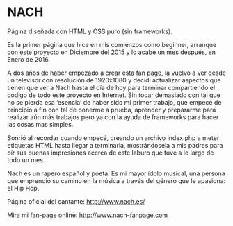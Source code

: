 # NACH

Página diseñada con HTML y CSS puro (sin frameworks).

Es la primer página que hice en mis comienzos como beginner, arranque con este proyecto en Diciembre del 2015 y lo acabe un mes después, en Enero de 2016.

A dos años de haber empezado a crear esta fan page, la vuelvo a ver desde un televisor con resolución de 1920x1080 
y decidí actualizar aspectos que tienen que ver a Nach hasta el día de hoy para terminar compartiendo el código de todo este proyecto en Internet. 
Sin tocar demasiado con tal que no se pierda esa ‘esencia’ de haber sido mí primer trabajo, que empecé de principio a fin con tal de ponerme a prueba,
aprender y prepararme para realizar aún más trabajos pero ya con la ayuda de frameworks para hacer las cosas mas simples.

Sonrió al recordar cuando empecé, creando un archivo index.php a meter etiquetas HTML hasta llegar a terminarla, mostrándosela a mis padres para oír sus buenas impresiones acerca de este laburo que tuve a lo largo de todo un mes.

Nach es un rapero español y poeta. Es mi mayor ídolo musical, una persona que emprendió su camino en la música a través del género que le apasiona: el Hip Hop.

Página oficial del cantante: http://www.nach.es/

Mira mi fan-page online: http://www.nach-fanpage.com